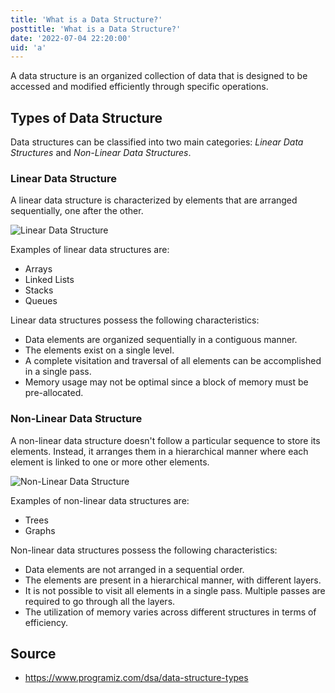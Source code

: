 ```yaml
---
title: 'What is a Data Structure?'
posttitle: 'What is a Data Structure?'
date: '2022-07-04 22:20:00'
uid: 'a'
---
```


A data structure is an organized collection of data that is designed to be accessed and modified efficiently through specific operations.

## Types of Data Structure

Data structures can be classified into two main categories: _Linear Data Structures_ and _Non-Linear Data Structures_.

### Linear Data Structure

A linear data structure is characterized by elements that are arranged sequentially, one after the other.

![Linear Data Structure](/images/linear-data-structure.gif)

Examples of linear data structures are:

- Arrays
- Linked Lists
- Stacks
- Queues

Linear data structures possess the following characteristics:

- Data elements are organized sequentially in a contiguous manner.
- The elements exist on a single level.
- A complete visitation and traversal of all elements can be accomplished in a single pass.
- Memory usage may not be optimal since a block of memory must be pre-allocated.

### Non-Linear Data Structure

A non-linear data structure doesn't follow a particular sequence to store its elements. Instead, it arranges them in a hierarchical manner where each element is linked to one or more other elements.

![Non-Linear Data Structure](/images/nonlinear-data-structure.gif)

Examples of non-linear data structures are:

- Trees
- Graphs

Non-linear data structures possess the following characteristics:

- Data elements are not arranged in a sequential order.
- The elements are present in a hierarchical manner, with different layers.
- It is not possible to visit all elements in a single pass. Multiple passes are required to go through all the layers.
- The utilization of memory varies across different structures in terms of efficiency.

## Source

- <https://www.programiz.com/dsa/data-structure-types>